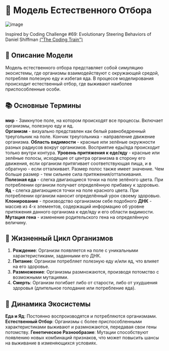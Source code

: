 # 🧬 Модель Естественного Отбора
![image](https://github.com/nuetka/artificial_life/assets/126546509/cfc29b0d-2271-4be2-9700-9a781851471b)

Inspired by Coding Challenge #69: Evolutionary Steering Behaviors of Daniel Shiffman [("The Coding Train")](https://www.youtube.com/watch?v=flxOkx0yLrY)

## 📝 Описание Модели
Модель естественного отбора представляет собой симуляцию экосистемы, где организмы взаимодействуют с окружающей средой, потребляя полезную еду и избегая яда. В процессе моделирования происходит естественный отбор, где выживают наиболее приспособленные особи.

## 📚 Основные Термины
**мир** - Замкнутое поле, на котором происходят все процессы. Включает организмы, полезную еду и яд.  
**Организм** - визуально представлен как белый равнобедренный треугольник на поле. Кончик треугольника - направление движение организма. 
**Область видимости** - красные или зелёные окружности разных радиусов вокруг организмов. Восприятие еды/яда происходит только внутри контура.
**Уровень притяжения к еде/яду** - красные или зелёные полосы, исходящие от центра организма в сторону его движения, если организм притягивает соответствующая пища, и в обратную - если отталкивает. Размер полос также имеет значение. Чем больше размер - тем сильнее сила притяжения/отталкивания.
**Полезная еда** - слегка двигающиеся точки на поле зелёного цвета. При потреблении организм получает определённую прибавку к здоровью.
**Яд** - слегка двигающиеся точки на поле красного цвета. При потреблении организм наносит определённый урон своему здоровью.
**Клонирование** - производство организмом себе подобного
**ДНК** - массив из 4-х элементов, содержащий информацию об уровне притяжения данного организма к еде/яду и его области видимости.
**Мутация гена** - изменение родительского гена на определённую величину.

## 🔄 Жизненный Цикл Организмов
1. **Рождение**: Организм появляется на поле с уникальными характеристиками, заданными его ДНК.
2. **Питание**: Организм потребляет полезную еду и/или яд, что влияет на его здоровье.
3. **Размножение**: Организмы размножаются, производя потомство с возможными мутациями.
4. **Смерть**: Организм погибает либо от старости, либо от ухудшения здоровья (длительное голодание или потребление яда).

## 🌱 Динамика Экосистемы
**Еда и Яд**: Постоянно воспроизводятся и потребляются организмами.
**Естественный Отбор**: Организмы с более приспособленными характеристиками выживают и размножаются, передавая свои гены потомству.
**Генетическое Разнообразие**: Мутации способствуют появлению новых комбинаций признаков, что может повысить шансы на выживание в изменяющихся условиях.
